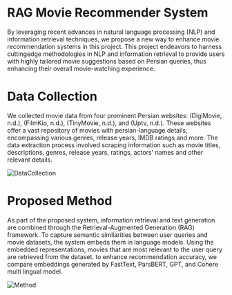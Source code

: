 # RAG Movie Recommender System
By leveraging recent advances in natural language processing (NLP) and
information retrieval techniques, we propose a new way to enhance movie
recommendation systems in this project. This project endeavors to harness cuttingedge methodologies in NLP and information retrieval to provide users with highly
tailored movie suggestions based on Persian queries, thus enhancing their overall
movie-watching experience.


# Data Collection
We collected movie data from four prominent Persian websites: (DigiMovie, n.d.),
(FilmKio, n.d.), (TinyMovie, n.d.), and (Uptv, n.d.). These websites offer a vast
repository of movies with persian-language details, encompassing various genres,
release years, IMDB ratings and more. The data extraction process involved scraping
information such as movie titles, descriptions, genres, release years, ratings, actors'
names and other relevant details.

![DataCollection](https://github.com/NLP-Final-Projects/nlp-final-project/assets/39520184/a1e6dca3-de68-4882-a78d-d9856da5e64d)




# Proposed Method
As part of the proposed system, information retrieval and text generation are
combined through the Retrieval-Augmented Generation (RAG) framework. To
capture semantic similarities between user queries and movie datasets, the system
embeds them in language models. Using the embedded representations, movies that
are most relevant to the user query are retrieved from the dataset. to enhance
recommendation accuracy, we compare embeddings generated by FastText,
ParsBERT, GPT, and Cohere multi lingual model.

![Method](https://github.com/NLP-Final-Projects/nlp-final-project/assets/39520184/8123ab56-ba37-4ebe-a1be-b00297d7162b)
